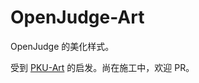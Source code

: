 # OpenJudge-Art

OpenJudge 的美化样式。

受到 [PKU-Art](https://github.com/zhuozhiyongde/PKU-Art) 的启发。尚在施工中，欢迎 PR。
